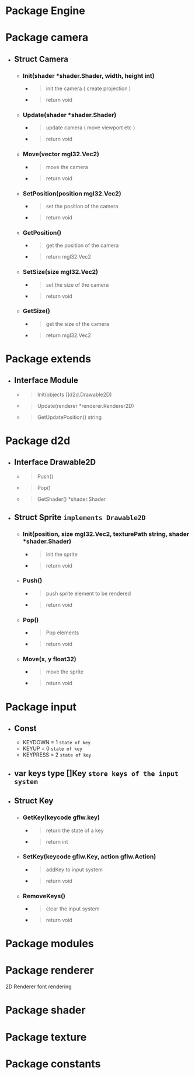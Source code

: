 # Package Engine # Package camera- ## Struct Camera	- ### Init(shader *shader.Shader, width, height int)		- > init the camera ( create projection ) 		- > return void 	- ### Update(shader *shader.Shader)		- > update camera ( move viewport etc ) 		- > return void 	- ### Move(vector mgl32.Vec2)		- > move the camera 		- > return void 	- ### SetPosition(position mgl32.Vec2)		- > set the position of the camera 		- > return void 	- ### GetPosition()		- > get the position of the camera 		- > return mgl32.Vec2 	- ### SetSize(size mgl32.Vec2)		- > set the size of the camera 		- > return void 	- ### GetSize()		- > get the size of the camera 		- > return mgl32.Vec2  # Package extends- ## Interface Module	- > Init(objects []d2d.Drawable2D) 	- > Update(renderer *renderer.Renderer2D) 	- > GetUpdatePosition() string  # Package d2d- ## Interface Drawable2D	- > Push() 	- > Pop() 	- > GetShader() *shader.Shader - ## Struct Sprite `implements Drawable2D`	- ### Init(position, size mgl32.Vec2, texturePath string, shader *shader.Shader)		- > init the sprite 		- > return void 	- ### Push()		- > push sprite element to be rendered  		- > return void 	- ### Pop()		- > Pop elements  		- > return void 	- ### Move(x, y float32)		- > move the sprite 		- > return void  # Package input- ## Const 	- KEYDOWN = 1 	`state of key`	- KEYUP = 0 	`state of key`	- KEYPRESS = 2 	`state of key`- ## var keys type []Key `store keys of the input system` - ## Struct Key 	- ### GetKey(keycode gflw.key)		- > return the state of a key  		- > return int 	- ### SetKey(keycode gflw.Key, action gflw.Action)		- > addKey to input system 		- > return void 	- ### RemoveKeys()		- > clear the input system  		- > return void  # Package modules # Package renderer2D Rendererfont rendering # Package shader # Package texture # Package constants